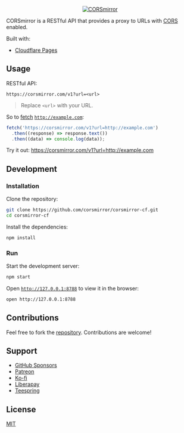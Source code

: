 <p align="center">
  <a href="https://corsmirror.com/">
    <img src="https://github.com/corsmirror.png?size=300" alt="CORSmirror">
  </a>
</p>

CORSmirror is a RESTful API that provides a proxy to URLs with [CORS](https://developer.mozilla.org/docs/Web/HTTP/CORS) enabled.

Built with:

- [Cloudflare Pages](https://developers.cloudflare.com/pages/)

## Usage

RESTful API:

```
https://corsmirror.com/v1?url=<url>
```

> Replace `<url>` with your URL.

So to [fetch](https://developer.mozilla.org/docs/Web/API/Fetch_API/Using_Fetch) [`http://example.com`](http://example.com):

```js
fetch('https://corsmirror.com/v1?url=http://example.com')
  .then((response) => response.text())
  .then((data) => console.log(data));
```

Try it out: https://corsmirror.com/v1?url=http://example.com

## Development

### Installation

Clone the repository:

```sh
git clone https://github.com/corsmirror/corsmirror-cf.git
cd corsmirror-cf
```

Install the dependencies:

```sh
npm install
```

### Run

Start the development server:

```sh
npm start
```

Open [`http://127.0.0.1:8788`](http://127.0.0.1:8788) to view it in the browser:

```sh
open http://127.0.0.1:8788
```

## Contributions

Feel free to fork the [repository](https://github.com/corsmirror/corsmirror-cf/fork). Contributions are welcome!

## Support

- [GitHub Sponsors](https://b.remarkabl.org/github-sponsors)
- [Patreon](https://b.remarkabl.org/patreon)
- [Ko-fi](https://b.remarkabl.org/ko-fi)
- [Liberapay](https://b.remarkabl.org/liberapay)
- [Teespring](https://b.remarkabl.org/teespring)

## License

[MIT](https://github.com/corsmirror/corsmirror-cf/blob/master/LICENSE)
